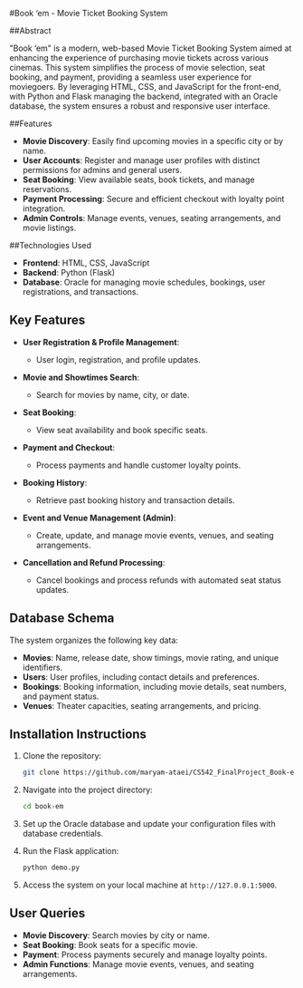 #Book ‘em - Movie Ticket Booking System

##Abstract

"Book ‘em" is a modern, web-based Movie Ticket Booking System aimed at enhancing the experience of purchasing movie tickets across various cinemas. This system simplifies the process of movie selection, seat booking, and payment, providing a seamless user experience for moviegoers. By leveraging HTML, CSS, and JavaScript for the front-end, with Python and Flask managing the backend, integrated with an Oracle database, the system ensures a robust and responsive user interface.

##Features

- **Movie Discovery**: Easily find upcoming movies in a specific city or by name.
- **User Accounts**: Register and manage user profiles with distinct permissions for admins and general users.
- **Seat Booking**: View available seats, book tickets, and manage reservations.
- **Payment Processing**: Secure and efficient checkout with loyalty point integration.
- **Admin Controls**: Manage events, venues, seating arrangements, and movie listings.

##Technologies Used

- **Frontend**: HTML, CSS, JavaScript
- **Backend**: Python (Flask)
- **Database**: Oracle for managing movie schedules, bookings, user registrations, and transactions.

## Key Features

- **User Registration & Profile Management**:  
  - User login, registration, and profile updates.
  
- **Movie and Showtimes Search**:  
  - Search for movies by name, city, or date.
  
- **Seat Booking**:  
  - View seat availability and book specific seats.
  
- **Payment and Checkout**:  
  - Process payments and handle customer loyalty points.
  
- **Booking History**:  
  - Retrieve past booking history and transaction details.
  
- **Event and Venue Management (Admin)**:  
  - Create, update, and manage movie events, venues, and seating arrangements.
  
- **Cancellation and Refund Processing**:  
  - Cancel bookings and process refunds with automated seat status updates.

## Database Schema

The system organizes the following key data:

- **Movies**: Name, release date, show timings, movie rating, and unique identifiers.
- **Users**: User profiles, including contact details and preferences.
- **Bookings**: Booking information, including movie details, seat numbers, and payment status.
- **Venues**: Theater capacities, seating arrangements, and pricing.

## Installation Instructions

1. Clone the repository:

    ```bash
    git clone https://github.com/maryam-ataei/CS542_FinalProject_Book-em.git
    ```

2. Navigate into the project directory:

    ```bash
    cd book-em
    ```

3. Set up the Oracle database and update your configuration files with database credentials.

5. Run the Flask application:

    ```bash
    python demo.py
    ```

6. Access the system on your local machine at `http://127.0.0.1:5000`.

## User Queries

- **Movie Discovery**: Search movies by city or name.
- **Seat Booking**: Book seats for a specific movie.
- **Payment**: Process payments securely and manage loyalty points.
- **Admin Functions**: Manage movie events, venues, and seating arrangements.

